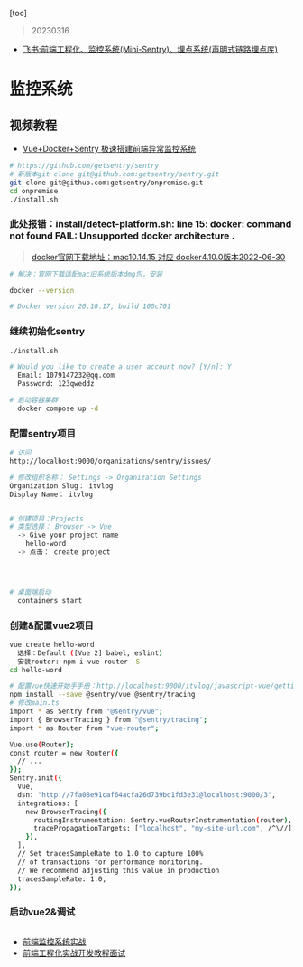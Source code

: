 [toc]

> 20230316
* [飞书:前端工程化、监控系统(Mini-Sentry)、埋点系统(声明式链路埋点库)](https://vt7y72vnyl.feishu.cn/wiki/wikcnVEOAR4mUUTwI3VFvI2IdSb)
# 监控系统
## 视频教程
* [Vue+Docker+Sentry 极速搭建前端异常监控系统](https://www.bilibili.com/video/BV1UZ4y1p7MF/?spm_id_from=333.999.0.0&vd_source=c4fe7507ea85461391fe91772b3fbe6f)
```sh
# https://github.com/getsentry/sentry
# 新版本git clone git@github.com:getsentry/sentry.git
git clone git@github.com:getsentry/onpremise.git
cd onpremise
./install.sh
```
### 此处报错：install/detect-platform.sh: line 15: docker: command not found FAIL: Unsupported docker architecture .
> [docker官网下载地址：mac10.14.15 对应 docker4.10.0版本2022-06-30](https://docs.docker.com/desktop/release-notes/)
```sh
# 解决：官网下载适配mac旧系统版本dmg包，安装

docker --version

# Docker version 20.10.17, build 100c701
```
### 继续初始化sentry
```sh
./install.sh

# Would you like to create a user account now? [Y/n]: Y
  Email: 1079147232@qq.com
  Password: 123qweddz

# 启动容器集群
  docker compose up -d
```
### 配置sentry项目
```sh
# 访问
http://localhost:9000/organizations/sentry/issues/

# 修改组织名称： Settings -> Organization Settings
Organization Slug： itvlog
Display Name： itvlog


# 创建项目：Projects
# 类型选择： Browser -> Vue 
  -> Give your project name
    hello-word
  -> 点击： create project




# 桌面端启动
  containers start
```
### 创建&配置vue2项目
```sh
vue create hello-word
  选择：Default ([Vue 2] babel, eslint)
  安装router: npm i vue-router -S
cd hello-word

# 配置vue快速开始手手册：http://localhost:9000/itvlog/javascript-vue/getting-started/javascript-vue/
npm install --save @sentry/vue @sentry/tracing
# 修改main.ts
import * as Sentry from "@sentry/vue";
import { BrowserTracing } from "@sentry/tracing";
import * as Router from "vue-router";

Vue.use(Router);
const router = new Router({
  // ...
});
Sentry.init({
  Vue,
  dsn: "http://7fa08e91caf64acfa26d739bd1fd3e31@localhost:9000/3",
  integrations: [
    new BrowserTracing({
      routingInstrumentation: Sentry.vueRouterInstrumentation(router),
      tracePropagationTargets: ["localhost", "my-site-url.com", /^\//],
    }),
  ],
  // Set tracesSampleRate to 1.0 to capture 100%
  // of transactions for performance monitoring.
  // We recommend adjusting this value in production
  tracesSampleRate: 1.0,
});
```
### 启动vue2&调试
```

``` 



<!-- > [MAC系统安装docker报错 --- 解决sudo docker报错command not found](https://blog.csdn.net/MYNAH_Li/article/details/112760415)
```
brew cask install docker
```
### 此处报错：Running Homebrew as root is extremely dangerous and no longer supported. As Homebrew does not drop privileges on installation you would be giving all build scripts full access to your system.
> [完美解决Error: Running Homebrew as root is extremely dangerous and no longer supported.](https://blog.csdn.net/meifannao789456/article/details/105083605)
```
$ sudo chown -R `whoami` /usr/local/Homebrew/
$ sudo chown -R $(whoami) $(brew --prefix)/*
$ sudo mkdir /usr/local/Frameworks
$ sudo chown -R `whoami` /usr/local/Frameworks/
```
### 此处报错：Running Homebrew as root is extremely dangerous and no longer supported. As Homebrew does not drop privileges on installation you would be giving all build scripts full access to your system.
> [brew 安装报错 Running Homebrew as root is extremely dangerous and no longer supported.](https://www.jianshu.com/p/147ea2c5f9e1)
```
mkdir homebrew && curl -L https://github.com/Homebrew/brew/tarball/master | tar xz --strip 1 -C homebrew

brew install docker --cask
``` -->



* [前端监控系统实战](https://www.bilibili.com/video/BV11L4y1L7BY?p=1&vd_source=c4fe7507ea85461391fe91772b3fbe6f)
* [前端工程化实战开发教程面试](https://www.bilibili.com/video/BV1me4y1q7Ep?p=5&vd_source=c4fe7507ea85461391fe91772b3fbe6f)
